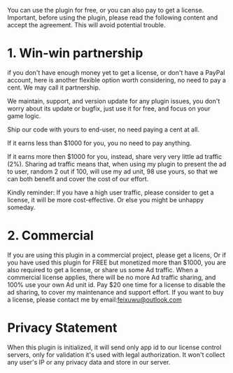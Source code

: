   You can use the plugin for free, or you can also pay to get a license. Important, 
before using the plugin, please read the following content and accept the agreement. This will avoid potential trouble.

# 1. Win-win partnership
 if you don't have enough money yet to get a license, or don't have a PayPal account, here is another flexible option worth considering, no need to pay a cent. We may call it partnership.

We maintain, support, and version update for any plugin issues, you don't worry about its update or bugfix, just use it for free, and focus on your game logic.

Ship our code with yours to end-user, no need paying a cent at all.

If it earns less than $1000 for you, you no need to pay anything.

If it earns more then $1000 for you, instead, share very very little ad traffic (2%). Sharing ad traffic means that, when using my plugin to present the ad to user, random 2 out if 100, will use my ad unit, 98 use yours, so that we can both benefit and cover the cost of our effort.

Kindly reminder:
 If you have a high user traffic, please consider to get a license, it will be more cost-effective. Or else you might be unhappy someday.
 
# 2. Commercial

 If you are using this plugin in a commercial project, please get a licens, Or if you have used this plugin for FREE but 
monetized more than $1000, you are also required to get a license, or share us some Ad traffic. When a commercial license applies, 
there will be no more Ad traffic sharing, and 100% use your own Ad unit id. Pay $20 one time for a license to disable the ad sharing, 
to cover my maintenance and support effort. If you want to buy a license, please contact me by email:feixuwu@outlook.com 


# Privacy Statement
  When this plugin is initialized, it will send only app id to our license control servers, only for validation it's used with legal authorization. It won't collect any user's IP or any privacy data and store in our server.
